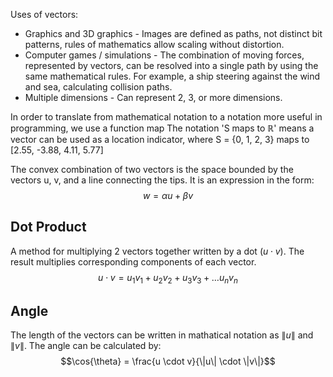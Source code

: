 Uses of vectors:
- Graphics and 3D graphics - Images are defined as paths, not distinct bit patterns, rules of mathematics allow scaling without distortion.
- Computer games / simulations - The combination of moving forces, represented by vectors, can be resolved into a single path by using the same mathematical rules. For example, a ship steering against the wind and sea, calculating collision paths.
- Multiple dimensions - Can represent 2, 3, or more dimensions.

In order to translate from mathematical notation to a notation more useful in programming, we use a function map The notation 'S maps to $\mathbb{R}$' means a vector can be used as a location indicator, where S = {0, 1, 2, 3} maps to [2.55, -3.88, 4.11, 5.77]

The convex combination of two vectors is the space bounded by the vectors u, v, and a line connecting the tips. It is an expression in the form:
$$w = \alpha u + \beta v$$

## Dot Product
A method for multiplying 2 vectors together written by a dot $(u \cdot v)$. The result multiplies corresponding components of each vector.
$$u \cdot v = u_{1}v_{1} + u_{2}v_{2} + u_{3}v_{3} + \ldots u_{n}v_{n}$$

## Angle
The length of the vectors can be written in mathatical notation as $\|u\|$ and $\|v\|$.
The angle can be calculated by:
$$\cos{\theta} = \frac{u \cdot v}{\|u\| \cdot \|v\|}$$